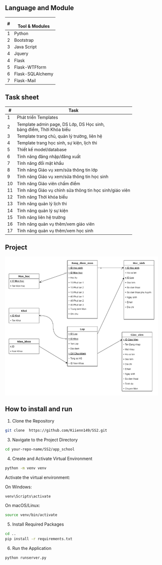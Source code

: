 ## Language and Module

| # 	| <br>Tool & Modules 	|
|---	|--------------------	|
| 1 	| Python             	|
| 2 	| Bootstrap          	|
| 3 	| Java Script         |
| 4 	| Jquery              |
| 4 	| Flask              	|
| 5 	| Flask-WTFform      	|
| 6 	| Flask-SQLAlchemy   	|
| 7 	| Flask-Mail         	|

## Task sheet

| #  	| Task                                                                   	| 
|----	|------------------------------------------------------------------------	|
| 1  	| Phát triển Templates                                                   	| 
| 2  	| Template admin page, DS Lớp, DS Học sinh,<br>bảng điểm, Thời Khóa biểu 	| 
| 3  	| Template trang chủ, quản lý trường, liên hệ                            	| 
| 4  	| Template trang học sinh, sự kiện, lịch thi                             	| 
| 5  	| Thiết kế model/database                                                	| 
| 6  	| Tính năng đăng nhập/đăng xuất                                          	| 
| 7  	| Tính năng đổi mật khẩu                                                 	|
| 8  	| Tính năng Giáo vụ xem/sửa thông tin lớp                                	|
| 9  	| Tính năng Giáo vụ xem/sửa thông tin học sinh                           	|
| 10 	| Tính năng Giáo viên chấm điểm                                          	| 
| 11 	| Tính năng Giáo vụ chỉnh sửa thông tin học sinh/giáo viên               	| 
| 12 	| Tính năng Thời khóa biểu                                               	| 
| 13 	| Tính năng quản lý lịch thi                                             	| 
| 14 	| Tính năng quản lý sự kiện                                              	|
| 15 	| Tính năng liên hệ trường                                               	| 
| 16 	| Tính năng quản vụ thêm/xem giáo viên                                   	| 
| 17 	| Tính năng quản vụ thêm/xem học sinh                                    	| 

## Project 
![model](./do_an_diagram.png)
## How to install and run
1.  Clone the Repository
```bash
git clone  https://github.com/Kiienn149/SS2.git
```
3.  Navigate to the Project Directory
```bash
cd your-repo-name/SS2/app_school
```
4.  Create and Activate Virtual Environment
```bash
python -m venv venv
```
Activate the virtual environment:

On Windows:
```bash
venv\Scripts\activate
```
On macOS/Linux:

```bash
source venv/bin/activate
```
5.  Install Required Packages
```bash
cd ..
pip install -r requirements.txt
```
6.  Run the Application
```bash
python runserver.py
```
